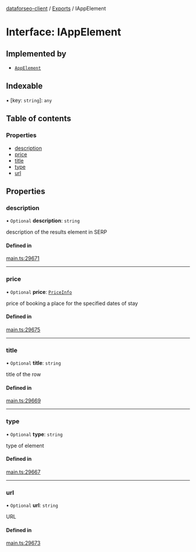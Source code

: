 [dataforseo-client](../README.md) / [Exports](../modules.md) / IAppElement

# Interface: IAppElement

## Implemented by

- [`AppElement`](../classes/AppElement.md)

## Indexable

▪ [key: `string`]: `any`

## Table of contents

### Properties

- [description](IAppElement.md#description)
- [price](IAppElement.md#price)
- [title](IAppElement.md#title)
- [type](IAppElement.md#type)
- [url](IAppElement.md#url)

## Properties

### description

• `Optional` **description**: `string`

description of the results element in SERP

#### Defined in

[main.ts:29671](https://github.com/dataforseo/TypeScriptClient/blob/7ca1aa4/main.ts#L29671)

___

### price

• `Optional` **price**: [`PriceInfo`](../classes/PriceInfo.md)

price of booking a place for the specified dates of stay

#### Defined in

[main.ts:29675](https://github.com/dataforseo/TypeScriptClient/blob/7ca1aa4/main.ts#L29675)

___

### title

• `Optional` **title**: `string`

title of the row

#### Defined in

[main.ts:29669](https://github.com/dataforseo/TypeScriptClient/blob/7ca1aa4/main.ts#L29669)

___

### type

• `Optional` **type**: `string`

type of element

#### Defined in

[main.ts:29667](https://github.com/dataforseo/TypeScriptClient/blob/7ca1aa4/main.ts#L29667)

___

### url

• `Optional` **url**: `string`

URL

#### Defined in

[main.ts:29673](https://github.com/dataforseo/TypeScriptClient/blob/7ca1aa4/main.ts#L29673)

